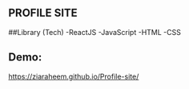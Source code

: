## PROFILE SITE


##Library (Tech)
-ReactJS
-JavaScript
-HTML
-CSS
## Demo:
https://ziaraheem.github.io/Profile-site/
